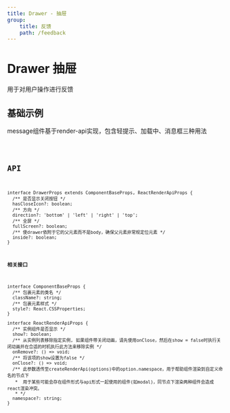 ```yaml
---
title: Drawer - 抽屉
group:
    title: 反馈
    path: /feedback
---
```


# Drawer 抽屉

用于对用户操作进行反馈

## 基础示例
message组件基于render-api实现，包含轻提示、加载中、消息框三种用法

<code src="./demo.tsx" />

## API
```tsx | pure
interface DrawerProps extends ComponentBaseProps, ReactRenderApiProps {
  /** 是否显示关闭按钮 */
  hasCloseIcon?: boolean;
  /** 方向 */
  direction?: 'bottom' | 'left' | 'right' | 'top';
  /** 全屏 */
  fullScreen?: boolean;
  /** 使drawer依附于它的父元素而不是body，确保父元素非常规定位元素 */
  inside?: boolean;
}
```

**相关接口**
```tsx | pure
interface ComponentBaseProps {
  /** 包裹元素的类名 */
  className?: string;
  /** 包裹元素样式 */
  style?: React.CSSProperties;
}

interface ReactRenderApiProps {
  /** 实例组件是否显示 */
  show?: boolean;
  /** 从实例列表移除指定实例, 如果组件带关闭动画，请先使用onClose，然后在show = false时执行关闭动画并在合适的时机执行此方法来移除实例 */
  onRemove?: () => void;
  /** 将该项的show设置为false */
  onClose?: () => void;
  /** 此参数透传至createRenderApi(options)中的option.namespace，用于帮助组件渲染到自定义命名的节点下
   *  用于某些可能会存在组件形式与api形式一起使用的组件(如modal)，同节点下渲染两种组件会造成react渲染冲突。
   * */
  namespace?: string;
}
```











